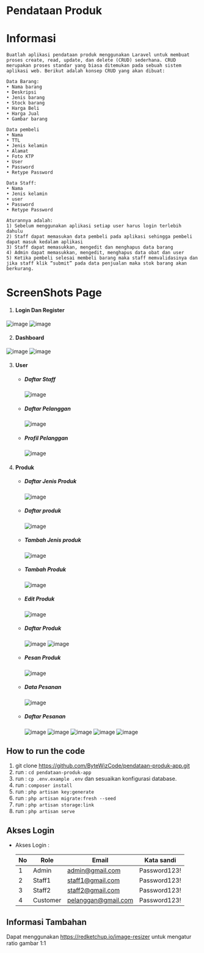 # Pendataan Produk

# Informasi
```
Buatlah aplikasi pendataan produk menggunakan Laravel untuk membuat proses create, read, update, dan delete (CRUD) sederhana. CRUD merupakan proses standar yang biasa ditemukan pada sebuah sistem aplikasi web. Berikut adalah konsep CRUD yang akan dibuat:

Data Barang: 
• Nama barang
• Deskripsi
• Jenis barang
• Stock barang
• Harga Beli
• Harga Jual 
• Gambar barang

Data pembeli
• Nama 
• TTL
• Jenis kelamin
• Alamat
• Foto KTP
• User
• Password
• Retype Password

Data Staff:
• Nama 
• Jenis kelamin
• user
• Password
• Retype Password

Aturannya adalah:
1) Sebelum menggunakan aplikasi setiap user harus login terlebih dahulu
2) Staff dapat memasukan data pembeli pada aplikasi sehingga pembeli dapat masuk kedalam aplikasi
3) Staff dapat memasukkan, mengedit dan menghapus data barang
4) Admin dapat memasukkan, mengedit, menghapus data obat dan user
5) Ketika pembeli selesai membeli barang maka staff memvalidasinya dan jika staff klik “submit” pada data penjualan maka stok barang akan berkurang.
```

# ScreenShots Page
1. #### Login Dan Register
![image](https://github.com/ByteWizCode/pendataan-produk-app/assets/136901319/de99dc70-b167-446c-b24f-826855bb29ad)
![image](https://github.com/ByteWizCode/pendataan-produk-app/assets/136901319/5a382065-d9fc-44e1-91b5-ed4dcce899ce)

2. #### Dashboard
![image](https://github.com/ByteWizCode/pendataan-produk-app/assets/136901319/74cc0b58-50ad-4819-b7c2-5a3a268a4229)
![image](https://github.com/ByteWizCode/pendataan-produk-app/assets/136901319/0c636f57-4f7f-4d39-af26-50c31de6b4fe)

3. #### User
    - ##### Daftar Staff
        ![image](https://github.com/ByteWizCode/pendataan-produk-app/assets/136901319/a0e1d165-f91e-413a-9270-4239d8b286dd)
    - ##### Daftar Pelanggan
        ![image](https://github.com/ByteWizCode/pendataan-produk-app/assets/136901319/2e601513-8d38-437f-b5fd-06992d71b640)
    - ##### Profil Pelanggan
        ![image](https://github.com/ByteWizCode/pendataan-produk-app/assets/136901319/5c86d3fb-8631-4c3c-9fc4-149072fa8ef4)

4. #### Produk
    - ##### Daftar Jenis Produk
        ![image](https://github.com/ByteWizCode/pendataan-produk-app/assets/136901319/ffa27469-4883-4b17-914e-3713dcdeb0a4)
    - ##### Daftar produk
        ![image](https://github.com/ByteWizCode/pendataan-produk-app/assets/136901319/0b984de5-b3e9-48d6-b7f3-dc296233cf58)
    - ##### Tambah Jenis produk
        ![image](https://github.com/ByteWizCode/pendataan-produk-app/assets/136901319/ee5d8b5b-9867-47c6-a5bf-35579e2133ed)
    - ##### Tambah Produk
        ![image](https://github.com/ByteWizCode/pendataan-produk-app/assets/136901319/96e3f7fb-b02a-4495-aef0-3dc7d001b987)
    - ##### Edit Produk
        ![image](https://github.com/ByteWizCode/pendataan-produk-app/assets/136901319/c1956d38-1bfb-4584-bc7c-1966abad1821)
    - ##### Daftar Produk
        ![image](https://github.com/ByteWizCode/pendataan-produk-app/assets/136901319/bda0da3d-f177-4e5c-aaaf-1dbd017bec19)
        ![image](https://github.com/ByteWizCode/pendataan-produk-app/assets/136901319/a50d4e74-aa8d-47ca-bfbe-a61a624f9193)
     - ##### Pesan Produk   
        ![image](https://github.com/ByteWizCode/pendataan-produk-app/assets/136901319/d79d24a6-c125-4665-aa5c-84ab676b17b2)
    - ##### Data Pesanan
        ![image](https://github.com/ByteWizCode/pendataan-produk-app/assets/136901319/5565c1c6-209d-4405-99cc-7596ef2569b7)
    - ##### Daftar Pesanan
        ![image](https://github.com/ByteWizCode/pendataan-produk-app/assets/136901319/e040cd32-8c5d-4f4c-be2d-fccb05f830a5)
            ![image](https://github.com/ByteWizCode/pendataan-produk-app/assets/136901319/831fca68-ec7d-4bcd-b013-48963ffa8b62)
            ![image](https://github.com/ByteWizCode/pendataan-produk-app/assets/136901319/c18cc59c-d702-4748-b3b1-f958ecd5f64a)
            ![image](https://github.com/ByteWizCode/pendataan-produk-app/assets/136901319/37b75ed3-61f2-461f-b429-d0f31a6b752a)
            ![image](https://github.com/ByteWizCode/pendataan-produk-app/assets/136901319/25a09c04-adce-4bda-a5fc-63acf4af4573)


## How to run the code

1. git clone https://github.com/ByteWizCode/pendataan-produk-app.git
2. run : `cd pendataan-produk-app`
3. run : `cp .env.example .env` dan sesuaikan konfigurasi database. 
3. run : `composer install`
4. run : `php artisan key:generate`
5. run : `php artisan migrate:fresh --seed`
6. run : `php artisan storage:link`
7. run : `php artisan serve`


## Akses Login
- Akses Login :

  | No   | Role         | Email                 | Kata sandi   |
  | ---- | -----------  | -------------------   | -----------  |
  | 1    | Admin        | admin@gmail.com       | Password123! |
  | 2    | Staff1       | staff1@gmail.com      | Password123! |
  | 3    | Staff2       | staff2@gmail.com      | Password123! |
  | 4    | Customer     | pelanggan@gmail.com   | Password123! |

## Informasi Tambahan
Dapat menggunakan https://redketchup.io/image-resizer untuk mengatur ratio gambar 1:1 
